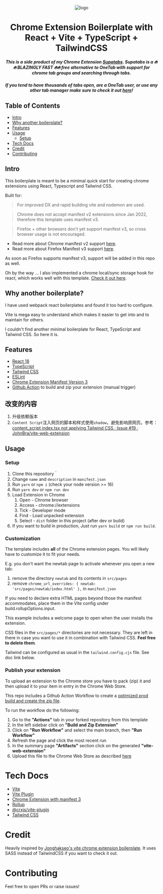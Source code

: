 <div align="center">
<img src="public/icon-128.png" alt="logo"/>
<h1> Chrome Extension Boilerplate with<br/>React + Vite + TypeScript + TailwindCSS</h1>

<h5>
This is a side product of my Chrome Extension <a target="_blank" rel="noopener noreferrer" href="https://chrome.google.com/webstore/detail/supatabs/icbcnjlaegndjabnjbaeihnnmidbfigk">Supatabs</a>.
Supatabs is a 🔥🔥 BLAZINGLY FAST 🔥🔥 free alternative to OneTab with support for chrome tab groups and searching through tabs.
</h5>

<h5>
If you tend to have thousands of tabs open, are a OneTab user, or use any other tab manager 
make sure to check it out <a target="_blank" rel="noopener noreferrer" href="https://chrome.google.com/webstore/detail/supatabs/icbcnjlaegndjabnjbaeihnnmidbfigk">here</a>!
</h5>

</div>

## Table of Contents

- [Intro](#intro)
- [Why another boilerplate?](#why)
- [Features](#features)
- [Usage](#usage)
  - [Setup](#setup) 
- [Tech Docs](#tech)
- [Credit](#credit)
- [Contributing](#contributing)


## Intro <a name="intro"></a>
This boilerplate is meant to be a minimal quick start for creating chrome extensions using React, Typescript and Tailwind CSS.

Built for:
> For improved DX and rapid building vite and nodemon are used.

> Chrome does not accept manifest v2 extensions since Jan 2022, therefore this template uses manifest v3.

> Firefox + other browsers don't yet support manifest v3, so cross browser usage is not encouraged.

* Read more about Chrome manifest v2 support [here](https://developer.chrome.com/docs/extensions/mv2/).
* Read more about Firefox Manifest v3 support [here](https://discourse.mozilla.org/t/manifest-v3/94564).

As soon as Firefox supports manifest v3, support will be added in this repo as well.

Oh by the way ... I also implemented a chrome local/sync storage hook for react, which works well with this 
template. [Check it out here](https://gist.github.com/JohnBra/c81451ea7bc9e77f8021beb4f198ab96).

## Why another boilerplate? <a name="why"></a>
I have used webpack react boilerplates and found it too hard to configure.

Vite is mega easy to understand which makes it easier to get into and to maintain for others.

I couldn't find another minimal boilerplate for React, TypeScript and Tailwind CSS. So here it is.

## Features <a name="features"></a>
- [React 18](https://reactjs.org/)
- [TypeScript](https://www.typescriptlang.org/)
- [Tailwind CSS](https://tailwindcss.com/)
- [ESLint](https://eslint.org/)
- [Chrome Extension Manifest Version 3](https://developer.chrome.com/docs/extensions/mv3/intro/)
- [Github Action](https://github.com/JohnBra/vite-web-extension/actions/workflows/ci.yml) to build and zip your extension (manual trigger)

## 改变的内容

1. 升级依赖版本
2. `Content Script`注入网页的脚本和样式使用`shadow`，避免影响原网页。参考：[content_script index.tsx not applying Tailwind CSS · Issue #19 · JohnBra/vite-web-extension](https://github.com/JohnBra/vite-web-extension/issues/19)

## Usage <a name="usage"></a>

### Setup <a name="setup"></a>
1. Clone this repository｀
2. Change `name` and `description` in `manifest.json`
3. Run `yarn` or `npm i` (check your node version >= 16)
4. Run `yarn dev` or `npm run dev`
5. Load Extension in Chrome
   1. Open - Chrome browser
   2. Access - chrome://extensions
   3. Tick - Developer mode
   4. Find - Load unpacked extension
   5. Select - `dist` folder in this project (after dev or build)
6. If you want to build in production, Just run `yarn build` or `npm run build`.

### Customization
The template includes **all** of the Chrome extension pages. You will likely have to customize it to fit your needs.

E.g. you don't want the newtab page to activate whenever you open a new tab:
1. remove the directory `newtab` and its contents in `src/pages`
2. remove `chrome_url_overrides: { newtab: 'src/pages/newtab/index.html' },` in `manifest.json`

If you need to declare extra HTML pages beyond those the manifest accommodates, place them in the Vite config under build.rollupOptions.input.

This example includes a welcome page to open when the user installs the extension.

CSS files in the `src/pages/*` directories are not necessary. They are left in there in case you want 
to use it in combination with Tailwind CSS. **Feel free to delete them**.

Tailwind can be configured as usual in the `tailwind.config.cjs` file. See doc link below.

### Publish your extension
To upload an extension to the Chrome store you have to pack (zip) it and then upload it to your item in entry 
in the Chrome Web Store.

This repo includes a Github Action Workflow to create a 
[optimized prod build and create the zip file](https://github.com/JohnBra/vite-web-extension/actions/workflows/ci.yml).

To run the workflow do the following:
1. Go to the **"Actions"** tab in your forked repository from this template
2. In the left sidebar click on **"Build and Zip Extension"**
3. Click on **"Run Workflow"** and select the main branch, then **"Run Workflow"**
4. Refresh the page and click the most recent run
5. In the summary page **"Artifacts"** section click on the generated **"vite-web-extension"**
6. Upload this file to the Chrome Web Store as described [here](https://developer.chrome.com/docs/webstore/publish/)

# Tech Docs <a name="tech"></a>
- [Vite](https://vitejs.dev/)
- [Vite Plugin](https://vitejs.dev/guide/api-plugin.html)
- [Chrome Extension with manifest 3](https://developer.chrome.com/docs/extensions/mv3/)
- [Rollup](https://rollupjs.org/guide/en/)
- [@crxjs/vite-plugin](https://crxjs.dev/vite-plugin)
- [Tailwind CSS](https://tailwindcss.com/docs/configuration)

# Credit <a name="credit"></a>
Heavily inspired by [Jonghakseo's vite chrome extension boilerplate](https://github.com/Jonghakseo/chrome-extension-boilerplate-react-vite). 
It uses SASS instead of TailwindCSS if you want to check it out.

# Contributing <a name="contributing"></a>
Feel free to open PRs or raise issues!
